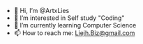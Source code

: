 - 👋 Hi, I’m @ArtxLies
- 👀 I’m interested in Self study "Coding"
- 🌱 I’m currently learning Computer Science
- 📫 How to reach me: Liejh.Biz@gmail.com

<!---
ArtxLies/ArtxLies is a ✨ special ✨ repository because its `README.md` (this file) appears on your GitHub profile.
You can click the Preview link to take a look at your changes.
--->
